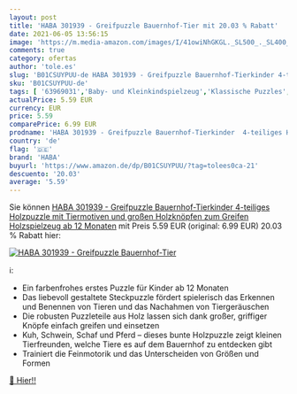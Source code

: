 ```yaml
---
layout: post
title: 'HABA 301939 - Greifpuzzle Bauernhof-Tier mit 20.03 % Rabatt'
date: 2021-06-05 13:56:15
image: 'https://m.media-amazon.com/images/I/41owiNhGKGL._SL500_._SL400_.jpg'
comments: true
category: ofertas
author: 'tole.es'
slug: 'B01CSUYPUU-de HABA 301939 - Greifpuzzle Bauernhof-Tierkinder 4-teiliges...'
sku: 'B01CSUYPUU-de'
tags: [ '63969031','Baby- und Kleinkindspielzeug','Klassische Puzzles','Motorik','Produkte','Puzzles','Spielzeug','haba', ]
actualPrice: 5.59 EUR
currency: EUR
price: 5.59
comparePrice: 6.99 EUR
prodname: 'HABA 301939 - Greifpuzzle Bauernhof-Tierkinder  4-teiliges Holzpuzzle mit Tiermotiven und großen Holzknöpfen zum Greifen  Holzspielzeug ab 12 Monaten'
country: 'de'
flag: '🇩🇪'
brand: 'HABA'
buyurl: 'https://www.amazon.de/dp/B01CSUYPUU/?tag=tolees0ca-21'
descuento: '20.03'
average: '5.59'
---
```


Sie können [HABA 301939 - Greifpuzzle Bauernhof-Tierkinder  4-teiliges Holzpuzzle mit Tiermotiven und großen Holzknöpfen zum Greifen  Holzspielzeug ab 12 Monaten](https://www.amazon.de/dp/B01CSUYPUU/?tag=tolees0ca-21) mit Preis 5.59 EUR (original: 6.99 EUR) 20.03 % Rabatt hier:

[![HABA 301939 - Greifpuzzle Bauernhof-Tier](https://m.media-amazon.com/images/I/41owiNhGKGL._SL500_._SL400_.jpg)](https://www.amazon.de/dp/B01CSUYPUU/?tag=tolees0ca-21)

ℹ️:

- Ein farbenfrohes erstes Puzzle für Kinder ab 12 Monaten
- Das liebevoll gestaltete Steckpuzzle fördert spielerisch das Erkennen und Benennen von Tieren und das Nachahmen von Tiergeräuschen
- Die robusten Puzzleteile aus Holz lassen sich dank großer, griffiger Knöpfe einfach greifen und einsetzen
- Kuh, Schwein, Schaf und Pferd – dieses bunte Holzpuzzle zeigt kleinen Tierfreunden, welche Tiere es auf dem Bauernhof zu entdecken gibt
- Trainiert die Feinmotorik und das Unterscheiden von Größen und Formen

[🛒 Hier!!](https://www.amazon.de/dp/B01CSUYPUU/?tag=tolees0ca-21)
